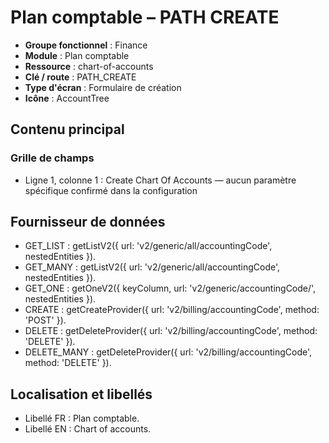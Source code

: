 # Plan comptable – PATH CREATE

- **Groupe fonctionnel** : Finance
- **Module** : Plan comptable
- **Ressource** : chart-of-accounts
- **Clé / route** : PATH_CREATE
- **Type d'écran** : Formulaire de création
- **Icône** : AccountTree

## Contenu principal
### Grille de champs
- Ligne 1, colonne 1 : Create Chart Of Accounts — aucun paramètre spécifique confirmé dans la configuration

## Fournisseur de données
- GET_LIST : getListV2({
  url: 'v2/generic/all/accountingCode',
  nestedEntities
}).
- GET_MANY : getListV2({
  url: 'v2/generic/all/accountingCode',
  nestedEntities
}).
- GET_ONE : getOneV2({
  keyColumn,
  url: 'v2/generic/accountingCode/',
  nestedEntities
}).
- CREATE : getCreateProvider({
  url: 'v2/billing/accountingCode',
  method: 'POST'
}).
- DELETE : getDeleteProvider({
  url: 'v2/billing/accountingCode',
  method: 'DELETE'
}).
- DELETE_MANY : getDeleteProvider({
  url: 'v2/billing/accountingCode',
  method: 'DELETE'
}).

## Localisation et libellés
- Libellé FR : Plan comptable.
- Libellé EN : Chart of accounts.